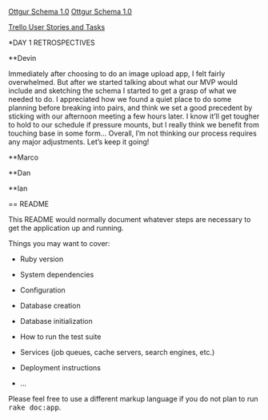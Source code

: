 [Ottgur Schema 1.0](http://marcmo.minus.com/i/b2nnUeuintv7C)
[Ottgur Schema 1.0](http://i.minus.com/ib2nnUeuintv7C.png)

[Trello User Stories and Tasks](https://trello.com/b/8845ba6Z/ottgur)

*DAY 1 RETROSPECTIVES

**Devin

Immediately after choosing to do an image upload app, I felt fairly overwhelmed. But after we started talking about what our MVP would include and sketching the schema I started to get a grasp of what we needed to do. I appreciated how we found a quiet place to do some planning before breaking into pairs, and think we set a good precedent by sticking with our afternoon meeting a few hours later. I know it’ll get tougher to hold to our schedule if pressure mounts, but I really think we benefit from touching base in some form… Overall, I’m not thinking our process requires any major adjustments. Let’s keep it going!

**Marco

**Dan

**Ian

== README

This README would normally document whatever steps are necessary to get the
application up and running.

Things you may want to cover:

* Ruby version

* System dependencies

* Configuration

* Database creation

* Database initialization

* How to run the test suite

* Services (job queues, cache servers, search engines, etc.)

* Deployment instructions

* ...


Please feel free to use a different markup language if you do not plan to run
<tt>rake doc:app</tt>.
